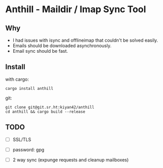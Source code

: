 # Anthill - Maildir / Imap Sync Tool

## Why

- I had issues with isync and offlineimap that couldn't be solved easily.
- Emails should be downloaded asynchronously.
- Email sync should be fast.

## Install

with cargo:
```shell
cargo install anthill
```

git:
```shell
git clone git@git.sr.ht:kiyan42/anthill
cd anthill && cargo build --release
```

## TODO

- [ ] SSL/TLS
- [ ] password: gpg
- [ ] 2 way sync (expunge requests and cleanup mailboxes)

